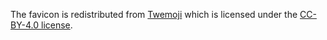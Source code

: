The favicon is redistributed from [Twemoji](https://twemoji.twitter.com/) which is licensed under
the [CC-BY-4.0 license](https://creativecommons.org/licenses/by/4.0/).